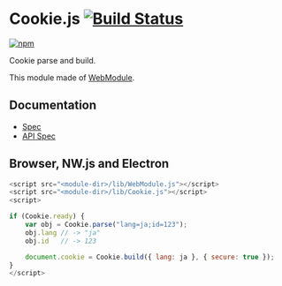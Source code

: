 # Cookie.js [![Build Status](https://travis-ci.org/uupaa/Cookie.js.svg)](https://travis-ci.org/uupaa/Cookie.js)

[![npm](https://nodei.co/npm/uupaa.cookie.js.svg?downloads=true&stars=true)](https://nodei.co/npm/uupaa.cookie.js/)

Cookie parse and build.

This module made of [WebModule](https://github.com/uupaa/WebModule).

## Documentation
- [Spec](https://github.com/uupaa/Cookie.js/wiki/)
- [API Spec](https://github.com/uupaa/Cookie.js/wiki/Cookie)

## Browser, NW.js and Electron

```js
<script src="<module-dir>/lib/WebModule.js"></script>
<script src="<module-dir>/lib/Cookie.js"></script>
<script>

if (Cookie.ready) {
    var obj = Cookie.parse("lang=ja;id=123");
    obj.lang // -> "ja"
    obj.id   // -> 123

    document.cookie = Cookie.build({ lang: ja }, { secure: true });
}
</script>
```


